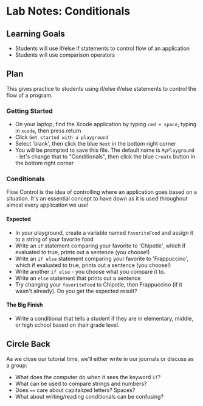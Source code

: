 # Lab Notes: Conditionals

## Learning Goals

* Students will use if/else if statements to control flow of an application
* Students will use comparison operators


## Plan

This gives practice to students using if/else if/else statements to control the flow of a program.


### Getting Started

* On your laptop, find the Xcode application by typing `cmd + space`, typing in `xcode`, then press return
* Click `Get started with a playground`
* Select 'blank', then click the blue `Next` in the bottom right corner
* You will be prompted to save this file. The default name is `MyPlayground` - let's change that to "Conditionals", then click the blue `Create` button in the bottom right corner


### Conditionals

Flow Control is the idea of controlling where an application goes based on a situation. It's an essential concept to have down as it is used throughout almost every application we use!


#### Expected

* In your playground, create a variable named `favoriteFood` and assign it to a string of your favorite food
* Write an `if` statement comparing your favorite to 'Chipotle', which if evaluated to true, prints out a sentence (you choose!)
* Write an `if else` statement comparing your favorite to 'Frappuccino', which if evaluated to true, prints out a sentence (you choose!)
* Write another `if else` - you choose what you compare it to.
* Write an `else` statement that prints out a sentence
* Try changing your `favoriteFood` to Chipotle, then Frappuccino (if it wasn't already). Do you get the expected result?


#### The Big Finish

* Write a conditional that tells a student if they are in elementary, middle, or high school based on their grade level.


## Circle Back

As we close our tutorial time, we'll either write in our journals or discuss as a group:

- What does the computer do when it sees the keyword `if`?
- What can be used to compare strings and numbers?
- Does `==` care about capitalized letters? Spaces?
- What about writing/reading conditionals can be confusing?
